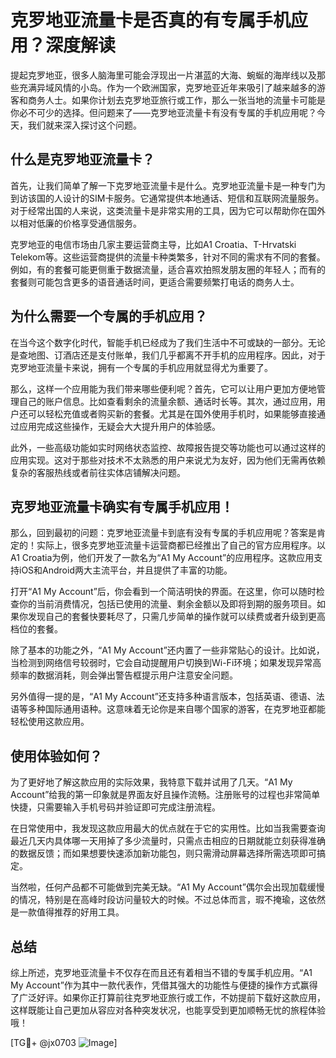 # 克罗地亚流量卡是否真的有专属手机应用？深度解读

提起克罗地亚，很多人脑海里可能会浮现出一片湛蓝的大海、蜿蜒的海岸线以及那些充满异域风情的小岛。作为一个欧洲国家，克罗地亚近年来吸引了越来越多的游客和商务人士。如果你计划去克罗地亚旅行或工作，那么一张当地的流量卡可能是你必不可少的选择。但问题来了——克罗地亚流量卡有没有专属的手机应用呢？今天，我们就来深入探讨这个问题。

## 什么是克罗地亚流量卡？

首先，让我们简单了解一下克罗地亚流量卡是什么。克罗地亚流量卡是一种专门为到访该国的人设计的SIM卡服务。它通常提供本地通话、短信和互联网流量服务。对于经常出国的人来说，这类流量卡是非常实用的工具，因为它可以帮助你在国外以相对低廉的价格享受通信服务。

克罗地亚的电信市场由几家主要运营商主导，比如A1 Croatia、T-Hrvatski Telekom等。这些运营商提供的流量卡种类繁多，针对不同的需求有不同的套餐。例如，有的套餐可能更侧重于数据流量，适合喜欢拍照发朋友圈的年轻人；而有的套餐则可能包含更多的语音通话时间，更适合需要频繁打电话的商务人士。

## 为什么需要一个专属的手机应用？

在当今这个数字化时代，智能手机已经成为了我们生活中不可或缺的一部分。无论是查地图、订酒店还是支付账单，我们几乎都离不开手机的应用程序。因此，对于克罗地亚流量卡来说，拥有一个专属的手机应用就显得尤为重要了。

那么，这样一个应用能为我们带来哪些便利呢？首先，它可以让用户更加方便地管理自己的账户信息。比如查看剩余的流量余额、通话时长等。其次，通过应用，用户还可以轻松充值或者购买新的套餐。尤其是在国外使用手机时，如果能够直接通过应用完成这些操作，无疑会大大提升用户的体验感。

此外，一些高级功能如实时网络状态监控、故障报告提交等功能也可以通过这样的应用实现。这对于那些对技术不太熟悉的用户来说尤为友好，因为他们无需再依赖复杂的客服热线或者前往实体店铺解决问题。

## 克罗地亚流量卡确实有专属手机应用！

那么，回到最初的问题：克罗地亚流量卡到底有没有专属的手机应用呢？答案是肯定的！实际上，很多克罗地亚流量卡运营商都已经推出了自己的官方应用程序。以A1 Croatia为例，他们开发了一款名为“A1 My Account”的应用程序。这款应用支持iOS和Android两大主流平台，并且提供了丰富的功能。

打开“A1 My Account”后，你会看到一个简洁明快的界面。在这里，你可以随时检查你的当前消费情况，包括已使用的流量、剩余金额以及即将到期的服务项目。如果你发现自己的套餐快要耗尽了，只需几步简单的操作就可以续费或者升级到更高档位的套餐。

除了基本的功能之外，“A1 My Account”还内置了一些非常贴心的设计。比如说，当检测到网络信号较弱时，它会自动提醒用户切换到Wi-Fi环境；如果发现异常高频率的数据消耗，则会弹出警告框提示用户注意安全问题。

另外值得一提的是，“A1 My Account”还支持多种语言版本，包括英语、德语、法语等多种国际通用语种。这意味着无论你是来自哪个国家的游客，在克罗地亚都能轻松使用这款应用。

## 使用体验如何？

为了更好地了解这款应用的实际效果，我特意下载并试用了几天。“A1 My Account”给我的第一印象就是界面友好且操作流畅。注册账号的过程也非常简单快捷，只需要输入手机号码并验证即可完成注册流程。

在日常使用中，我发现这款应用最大的优点就在于它的实用性。比如当我需要查询最近几天内具体哪一天用掉了多少流量时，只需点击相应的日期就能立刻获得准确的数据反馈；而如果想要快速添加新功能包，则只需滑动屏幕选择所需选项即可搞定。

当然啦，任何产品都不可能做到完美无缺。“A1 My Account”偶尔会出现加载缓慢的情况，特别是在高峰时段访问量较大的时候。不过总体而言，瑕不掩瑜，这依然是一款值得推荐的好用工具。

## 总结

综上所述，克罗地亚流量卡不仅存在而且还有着相当不错的专属手机应用。“A1 My Account”作为其中一款代表作，凭借其强大的功能性与便捷的操作方式赢得了广泛好评。如果你正打算前往克罗地亚旅行或工作，不妨提前下载好这款应用，这样既能让自己更加从容应对各种突发状况，也能享受到更加顺畅无忧的旅程体验哦！

[TG💪+ @jx0703 ![Image](https://github.com/user-attachments/assets/dbca1d08-cadb-493c-b0ec-ad6f7a83f270)]